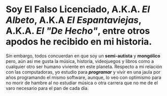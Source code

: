 # Soy El Falso Licenciado, A.K.A. _El Albeto_, A.K.A _El Espantaviejas_, A.K.A. _El "De Hecho"_, entre otros apodos he recibido en mi historia.
Sin embargo, todos concuerdan en que soy un **semi-autista** y **mongólico** pero, aún asi me gusta la música, historia, videojuegos y libros como a cualquier otro ser humano viviente en este planeta.
Respecto a mi relación con las computadoras, yo estudio para _**programar**_ y vivir en una jaula por años programando el mismo software, aunque, lo veo con optimismo para no morir de hambre al no estudiar música o otra carrera que no me de el varo necesario para el pan de cada día.
